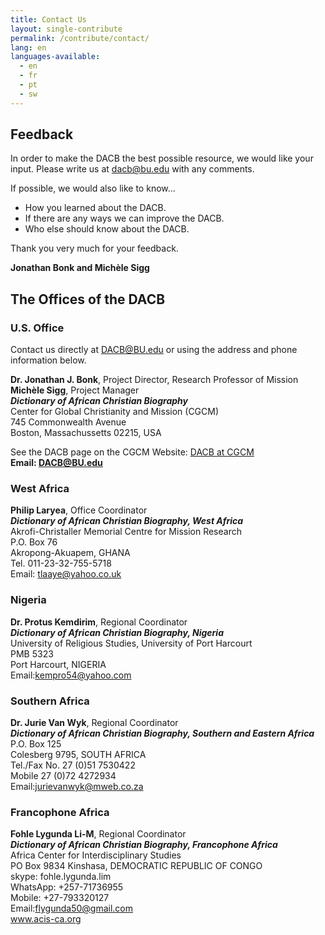 ```yaml
---
title: Contact Us
layout: single-contribute
permalink: /contribute/contact/
lang: en
languages-available:                         
  - en
  - fr
  - pt
  - sw
---
```

## Feedback

In order to make the DACB the best possible resource, we would like your input. Please write us at [dacb@bu.edu](mailto:dacb@bu.edu) with any comments.  

If possible, we would also like to know...  

- How you learned about the DACB.  
- If there are any ways we can improve the DACB.  
- Who else should know about the DACB.  

Thank you very much for your feedback.  

**Jonathan Bonk and Michèle Sigg**


## The Offices of the DACB  

### U.S. Office

Contact us directly at [DACB@BU.edu](mailto:dacb@bu.edu) or using the address and phone information below.  

**Dr. Jonathan J. Bonk**, Project Director, Research Professor of Mission  
**Michèle Sigg**, Project Manager  
**_Dictionary of African Christian Biography_**  
Center for Global Christianity and Mission (CGCM)  
745 Commonwealth Avenue  
Boston, Massachussetts 02215, USA  

See the DACB page on the CGCM Website: [DACB at CGCM](http://www.bu.edu/cgcm/digital-projects/)  
**Email: [DACB@BU.edu](mailto:dacb@bu.edu)**  


### West Africa  

**Philip Laryea**, Office Coordinator  
**_Dictionary of African Christian Biography, West Africa_**  
Akrofi-Christaller Memorial Centre for Mission Research  
P.O. Box 76  
Akropong-Akuapem, GHANA  
Tel. 011-23-32-755-5718  
Email: [tlaaye@yahoo.co.uk](mailto:tlaaye@yahoo.co.uk)  

### Nigeria  

**Dr. Protus Kemdirim**, Regional Coordinator  
**_Dictionary of African Christian Biography, Nigeria_**  
University of Religious Studies, University of Port Harcourt  
PMB 5323  
Port Harcourt, NIGERIA  
Email:[kempro54@yahoo.com](mailto:kempro54@yahoo.com)  

### Southern Africa  

**Dr. Jurie Van Wyk**, Regional Coordinator  
**_Dictionary of African Christian Biography, Southern and Eastern Africa_**  
P.O. Box 125  
Colesberg 9795, SOUTH AFRICA  
Tel./Fax No. 27 (0)51 7530422  
Mobile 27 (0)72 4272934  
Email:[jurievanwyk@mweb.co.za](mailto:jurievanwyk@mweb.co.za)  

### Francophone Africa  

**Fohle Lygunda Li-M**, Regional Coordinator  
**_Dictionary of African Christian Biography, Francophone Africa_**  
Africa Center for Interdisciplinary Studies  
PO Box 9834 Kinshasa, DEMOCRATIC REPUBLIC OF CONGO  
skype: fohle.lygunda.lim  
WhatsApp: +257-71736955  
Mobile: +27-793320127  
Email:[flygunda50@gmail.com](mailto:flygunda50@gmail.com "mailto:flygunda50@gmail.com")   
<a href="http://www.acis-ca.org" target="_blank">www.acis-ca.org</a>   
